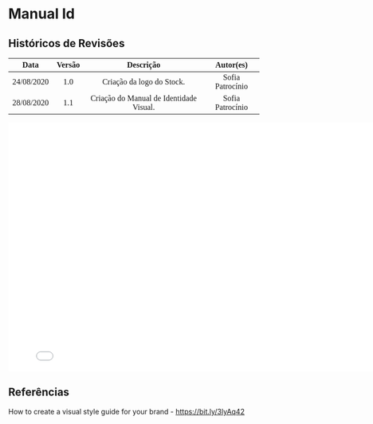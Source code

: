 # Manual Id

## Históricos de Revisões
|    Data    | Versão |         Descrição         |           Autor(es)            |
| :--------: | :----: | :-----------------------: | :----------------------------: |
| 24/08/2020 |  1.0   |  Criação da logo do Stock. | Sofia Patrocínio |
| 28/08/2020 |  1.1   |  Criação do Manual de Identidade Visual. | Sofia Patrocínio |

<embed src="../assets/Manual_Id.pdf" width="800px" height="500px" />

## Referências

How to create a visual style guide for your brand - https://bit.ly/3lyAq42

<style>
    th, td {
        font-family: Montserrat;
    }
</style>
